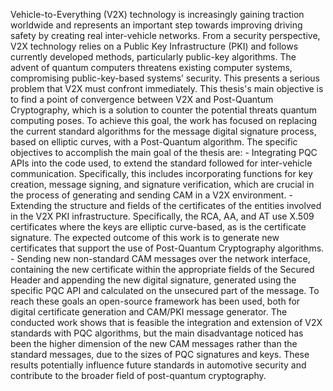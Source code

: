 Vehicle-to-Everything (V2X) technology is increasingly gaining traction worldwide and represents an important step towards improving driving safety by creating real inter-vehicle networks. From a security perspective, V2X technology relies on a Public Key Infrastructure (PKI) and follows currently developed methods, particularly public-key algorithms. The advent of quantum computers threatens existing computer systems, compromising public-key-based systems’ security. This presents a serious problem that V2X must confront immediately. This thesis's main objective is to find a point of convergence between V2X and Post-Quantum Cryptography, which is a solution to counter the potential threats quantum computing poses. To achieve this goal, the work has focused on replacing the current standard algorithms for the message digital signature process, based on elliptic curves, with a Post-Quantum algorithm. The specific objectives to accomplish the main goal of the thesis are: - Integrating PQC APIs into the code used, to extend the standard followed for inter-vehicle communication. Specifically, this includes incorporating functions for key creation, message signing, and signature verification, which are crucial in the process of generating and sending CAM in a V2X environment. - Extending the structure and fields of the certificates of the entities involved in the V2X PKI infrastructure. Specifically, the RCA, AA, and AT use X.509 certificates where the keys are elliptic curve-based, as is the certificate signature. The expected outcome of this work is to generate new certificates that support the use of Post-Quantum Cryptography algorithms. - Sending new non-standard CAM messages over the network interface, containing the new certificate within the appropriate fields of the Secured Header and appending the new digital signature, generated using the specific PQC API and calculated on the unsecured part of the message. To reach these goals an open-source framework has been used, both for digital certificate generation and CAM/PKI message generator. The conducted work shows that is feasible the integration and extension of V2X standards with PQC algorithms, but the main disadvantage noticed has been the higher dimension of the new CAM messages rather than the standard messages, due to the sizes of PQC signatures and keys. These results potentially influence future standards in automotive security and contribute to the broader field of post-quantum cryptography.

